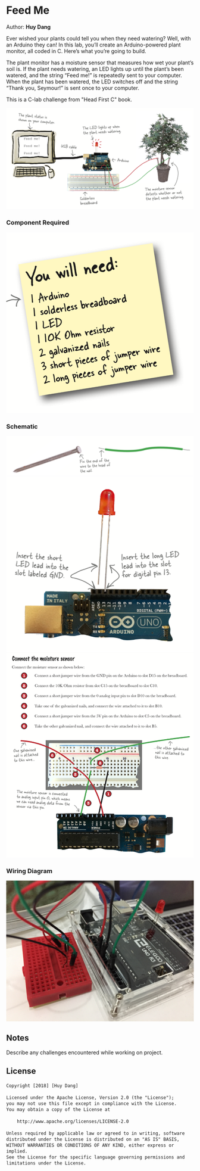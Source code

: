# Feed Me

Author: **Huy Dang**

Ever wished your plants could tell you when they need watering? Well, with an Arduino they can! In this lab, you’ll create an Arduino-powered plant monitor, all coded in C. Here’s what you’re going to build.

The plant monitor has a moisture sensor that measures how wet your plant’s soil is. If the plant needs watering, an LED lights up until the plant’s been watered, and the string “Feed me!” is repeatedly sent to your computer.
When the plant has been watered, the LED switches off and the string “Thank you, Seymour!” is sent once to your computer.

This is a C-lab challenge from "Head First C" book.

![alt Schematic](img/requirements.png)

### Component Required

![alt Schematic](img/components.png)

### Schematic

![alt Schematic](img/schematic_1.png)
![alt Schematic](img/schematic_2.png)
![alt Schematic](img/schematic_3.png)


### Wiring Diagram

![alt Wiring Diagram](img/wiring_diagram.jpg)

## Notes

Describe any challenges encountered while working on project.

## License

    Copyright [2018] [Huy Dang]

    Licensed under the Apache License, Version 2.0 (the "License");
    you may not use this file except in compliance with the License.
    You may obtain a copy of the License at

        http://www.apache.org/licenses/LICENSE-2.0

    Unless required by applicable law or agreed to in writing, software
    distributed under the License is distributed on an "AS IS" BASIS,
    WITHOUT WARRANTIES OR CONDITIONS OF ANY KIND, either express or implied.
    See the License for the specific language governing permissions and
    limitations under the License.